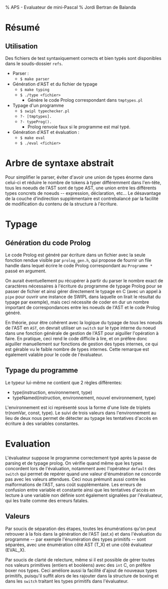 % APS - Evaluateur de mini-Pascal
% Jordi Bertran de Balanda

# Résumé

## Utilisation

Des fichiers de test syntaxiquement corrects et bien typés sont disponibles dans le souds-dossier `refs`.

* Parser : 
	* `$ make parser`
* Génération d'AST et du fichier de typage
	* `$ make typing`
	* `$ ./type <fichier>`
		* Génère le code Prolog correspondant dans `tmptypes.pl`
* Typage d'un programme
	* `$ swipl typechecker.pl`
	* `?- [tmptypes].`
	* `?- typeProg().`
		* Prolog renvoie faux si le programme est mal typé.
* Génération d'AST et évaluation : 
	* `$ make eval`
	* `$ ./eval <fichier>`

# Arbre de syntaxe abstrait

Pour simplifier le parser, éviter d'avoir une union de types énorme dans celui-ci et réduire le nombre de tokens à typer différemment dans l'en-tête, tous les noeuds de l'AST sont de type AST, une union entre les différents types concrets de noeuds -- expression, déclaration, etc... Le désavantage de la couche d'indirection supplémentaire est contrebalancé par la facilité de modification du contenu de la structure à l'écriture. 

# Typage

## Génération du code Prolog

Le code Prolog est généré par écriture dans un fichier avec la seule fonction rendue visible par `prolog_gen.h`, qui propose de fournir un file handle dans lequel écrire le code Prolog correspondant au `Programme *` passé en argument. 

On aurait éventuellement pu récupérer à partir du parser le nombre exact de caractères nécessaires à l'écriture du programme de typage Prolog pour se passer de fichier et ainsi gérer directement le typage en C (avec un appel à `pipe` pour ouvrir une instance de SWIPL dans laquelle on lirait le résultat du typage par exemple), mais ceci nécessite de coder en dur un nombre important de correspondances entre les noeuds de l'AST et le code Prolog généré.

En théorie, pour être cohérent avec la logique du typage de _tous_ les noeuds de l'AST en `AST`, on devrait utiliser un `switch` sur le type interne du noeud dans une fonction générale de gestion de l'AST pour aiguiller l'opération à faire. En pratique, ceci rend le code difficile à lire, et on préfère donc aiguiller manuellement sur fonctions de gestion des types internes, ce qui est gérable vu le faible nombre de types internes. Cette remarque est également valable pour le code de l'évaluateur.

## Typage du programme

Le typeur lui-même ne contient que 2 règles différentes:

* type(instruction, environnement, type)
* typeNamed(instruction, environnement, nouvel environnement, type)

L'environnement est ici représenté sous la forme d'une liste de triplets tr(nomVar, const, type). Le suivi de trois valeurs dans l'environnement au lieu de deux nous permet de détecter au typage les tentatives d'accès en écriture à des variables constantes. 

# Evaluation

L'évaluateur suppose le programme correctement typé après la passe de parsing et de typage prolog. On vérifie quand même que les types concordent lors de l'évaluation, notamment avec l'opérateur `default` des `switch` qui permet de repérer quand une valeur d'énumération ne concorde pas avec les valeurs attendues. Ceci nous prémunit aussi contre les malformations de l'AST, sans coût supplémentaire. Les erreurs de confusion entre variable et constante ainsi que les tentatives d'accès en lecture à une variable non définie sont également signalées par l'évaluateur, qui les traite comme des erreurs fatales.

## Valeurs

Par soucis de séparation des étapes, toutes les énumérations qu'on peut retrouver à la fois dans la génération de l'AST (ast.x) et dans l'évaluation du programme -- par exemple l'énumération des types primitifs -- sont séparées, avec une énumération côté AST (T\_X) et une côté évaluateur (EVAL\_X).

Par soucis de clarté de relecture, même si il est possible de gérer toutes nos valeurs primitives (entiers et booléens) avec des `int` C, on préfère boxer nos types. Ceci améliore aussi la facilité d'ajout de nouveaux types primitifs, puisqu'il suffit alors de les rajouter dans la structure de boxing et dans les `switch` traitant les types primitifs dans l'évaluateur.

